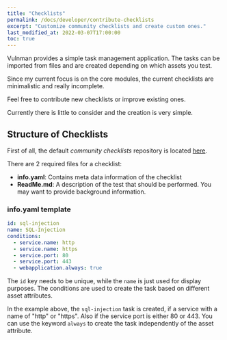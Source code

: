 ```yaml
---
title: "Checklists"
permalink: /docs/developer/contribute-checklists
excerpt: "Customize community checklists and create custom ones."
last_modified_at: 2022-03-07T17:00:00
toc: true
---
```


Vulnman provides a simple task management application.
The tasks can be imported from files and are created depending on which assets you test.

Since my current focus is on the core modules, the current checklists are minimalistic and really incomplete.

Feel free to contribute new checklists or improve existing ones.

Currently there is little to consider and the creation is very simple.


## Structure of Checklists

First of all, the default *community checklists* repository is located [here](https://github.com/vulnman/community-checklists).


There are 2 required files for a checklist:
- **info.yaml**: Contains meta data information of the checklist
- **ReadMe.md**: A description of the test that should be performed. You may want to provide background information.

### info.yaml template
```yaml
id: sql-injection
name: SQL-Injection
conditions:
  - service.name: http
  - service.name: https
  - service.port: 80
  - service.port: 443
  - webapplication.always: true
```

The `id` key needs to be unique, while the `name` is just used for display purposes.
The conditions are used to create the task based on different asset attributes.

In the example above, the `sql-injection` task is created, if a service with a name of "http" or "https".
Also if the service port is either 80 or 443.
You can use the keyword `always` to create the task independently of the asset attribute.



